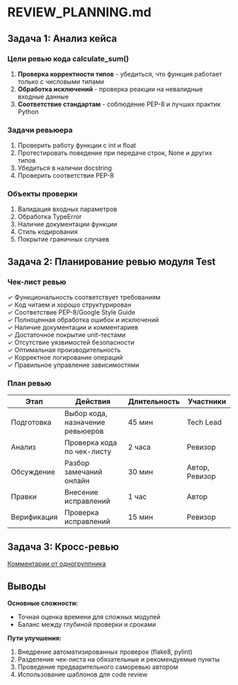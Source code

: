 # REVIEW_PLANNING.md

## Задача 1: Анализ кейса

### Цели ревью кода calculate_sum()
1. **Проверка корректности типов** - убедиться, что функция работает только с числовыми типами
2. **Обработка исключений** - проверка реакции на невалидные входные данные
3. **Соответствие стандартам** - соблюдение PEP-8 и лучших практик Python

### Задачи ревьюера
1. Проверить работу функции с int и float
2. Протестировать поведение при передаче строк, None и других типов
3. Убедиться в наличии docstring
4. Проверить соответствие PEP-8

### Объекты проверки
1. Валидация входных параметров
2. Обработка TypeError
3. Наличие документации функции
4. Стиль кодирования
5. Покрытие граничных случаев

## Задача 2: Планирование ревью модуля Test

### Чек-лист ревью
✓ Функциональность соответствует требованиям  
✓ Код читаем и хорошо структурирован  
✓ Соответствие PEP-8/Google Style Guide  
✓ Полноценная обработка ошибок и исключений  
✓ Наличие документации и комментариев  
✓ Достаточное покрытие unit-тестами  
✓ Отсутствие уязвимостей безопасности  
✓ Оптимальная производительность  
✓ Корректное логирование операций  
✓ Правильное управление зависимостями  

### План ревью

| Этап | Действия | Длительность | Участники |
|------|----------|--------------|-----------|
| Подготовка | Выбор кода, назначение ревьюеров | 45 мин | Tech Lead |
| Анализ | Проверка кода по чек-листу | 2 часа | Ревизор |
| Обсуждение | Разбор замечаний онлайн | 30 мин | Автор, Ревизор |
| Правки | Внесение исправлений | 1 час | Автор |
| Верификация | Проверка исправлений | 15 мин | Ревизор |

## Задача 3: Кросс-ревью

[Комментарии от одногруппника](https://github.com/example/repo/pull/1/files#review-comment)

## Выводы

**Основные сложности:**
- Точная оценка времени для сложных модулей
- Баланс между глубиной проверки и сроками

**Пути улучшения:**
1. Внедрение автоматизированных проверок (flake8, pylint)
2. Разделение чек-листа на обязательные и рекомендуемые пункты
3. Проведение предварительного саморевью автором
4. Использование шаблонов для code review
